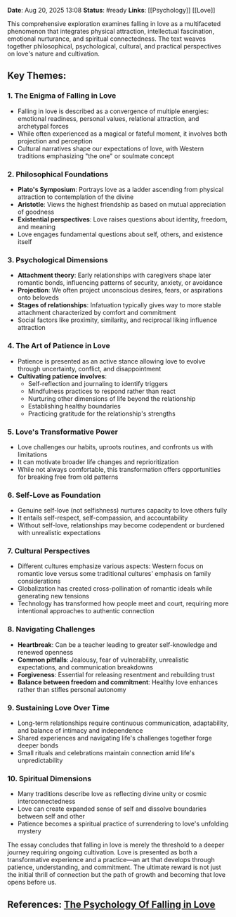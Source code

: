 **Date**: Aug 20, 2025 13:08
**Status**: #ready 
**Links**: [[Psychology]] [[Love]]

This comprehensive exploration examines falling in love as a multifaceted phenomenon that integrates physical attraction, intellectual fascination, emotional nurturance, and spiritual connectedness. The text weaves together philosophical, psychological, cultural, and practical perspectives on love's nature and cultivation.

## Key Themes:

### 1. The Enigma of Falling in Love

- Falling in love is described as a convergence of multiple energies: emotional readiness, personal values, relational attraction, and archetypal forces
- While often experienced as a magical or fateful moment, it involves both projection and perception
- Cultural narratives shape our expectations of love, with Western traditions emphasizing "the one" or soulmate concept

### 2. Philosophical Foundations

- **Plato's Symposium**: Portrays love as a ladder ascending from physical attraction to contemplation of the divine
- **Aristotle**: Views the highest friendship as based on mutual appreciation of goodness
- **Existential perspectives**: Love raises questions about identity, freedom, and meaning
- Love engages fundamental questions about self, others, and existence itself

### 3. Psychological Dimensions

- **Attachment theory**: Early relationships with caregivers shape later romantic bonds, influencing patterns of security, anxiety, or avoidance
- **Projection**: We often project unconscious desires, fears, or aspirations onto beloveds
- **Stages of relationships**: Infatuation typically gives way to more stable attachment characterized by comfort and commitment
- Social factors like proximity, similarity, and reciprocal liking influence attraction

### 4. The Art of Patience in Love

- Patience is presented as an active stance allowing love to evolve through uncertainty, conflict, and disappointment
- **Cultivating patience involves**:
    - Self-reflection and journaling to identify triggers
    - Mindfulness practices to respond rather than react
    - Nurturing other dimensions of life beyond the relationship
    - Establishing healthy boundaries
    - Practicing gratitude for the relationship's strengths

### 5. Love's Transformative Power

- Love challenges our habits, uproots routines, and confronts us with limitations
- It can motivate broader life changes and reprioritization
- While not always comfortable, this transformation offers opportunities for breaking free from old patterns

### 6. Self-Love as Foundation

- Genuine self-love (not selfishness) nurtures capacity to love others fully
- It entails self-respect, self-compassion, and accountability
- Without self-love, relationships may become codependent or burdened with unrealistic expectations

### 7. Cultural Perspectives

- Different cultures emphasize various aspects: Western focus on romantic love versus some traditional cultures' emphasis on family considerations
- Globalization has created cross-pollination of romantic ideals while generating new tensions
- Technology has transformed how people meet and court, requiring more intentional approaches to authentic connection

### 8. Navigating Challenges

- **Heartbreak**: Can be a teacher leading to greater self-knowledge and renewed openness
- **Common pitfalls**: Jealousy, fear of vulnerability, unrealistic expectations, and communication breakdowns
- **Forgiveness**: Essential for releasing resentment and rebuilding trust
- **Balance between freedom and commitment**: Healthy love enhances rather than stifles personal autonomy

### 9. Sustaining Love Over Time

- Long-term relationships require continuous communication, adaptability, and balance of intimacy and independence
- Shared experiences and navigating life's challenges together forge deeper bonds
- Small rituals and celebrations maintain connection amid life's unpredictability

### 10. Spiritual Dimensions

- Many traditions describe love as reflecting divine unity or cosmic interconnectedness
- Love can create expanded sense of self and dissolve boundaries between self and other
- Patience becomes a spiritual practice of surrendering to love's unfolding mystery

The essay concludes that falling in love is merely the threshold to a deeper journey requiring ongoing cultivation. Love is presented as both a transformative experience and a practice—an art that develops through patience, understanding, and commitment. The ultimate reward is not just the initial thrill of connection but the path of growth and becoming that love opens before us.

## References: [The Psychology Of Falling in Love](https://youtu.be/DXaFAPWD_3k?si=XbAIG-RnxMTgbs2W)